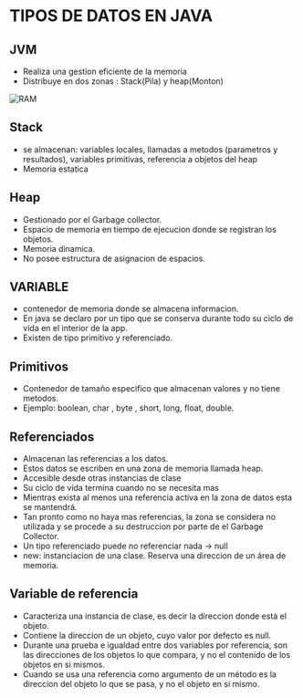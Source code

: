 # TIPOS DE DATOS EN JAVA

## JVM
* Realiza una gestion eficiente de la memoria 
* Distribuye en dos zonas : Stack(Pila) y heap(Monton)

![RAM](/modelo/ram.jpeg "RAM") 

## Stack
* se almacenan: variables locales, llamadas a metodos (parametros y resultados), variables primitivas, referencia a objetos del heap 
* Memoria estatica
## Heap
* Gestionado por el Garbage collector.
* Espacio de memoria en tiempo de ejecucion donde se registran los objetos.
* Memoria dinamica.
* No posee estructura de asignacion de espacios.

## VARIABLE
* contenedor de memoria donde se almacena informacion.
* En java se declaro por un tipo que se conserva durante todo su ciclo de vida en el interior de la app.
* Existen de tipo primitivo y referenciado.

## Primitivos 
* Contenedor de tamaño especifico que almacenan valores y no tiene metodos.
* Ejemplo: boolean, char , byte , short, long, float, double.

## Referenciados
* Almacenan las referencias a los datos.
* Estos datos se escriben en una zona de memoria llamada heap.
* Accesible desde otras instancias de clase
* Su ciclo de vida termina cuando no se necesita mas
* Mientras exista al menos una referencia activa en la zona de datos esta se mantendrá.
* Tan pronto como no haya mas referencias, la zona se considera no utilizada y se procede a su destruccion por parte de el Garbage Collector.
* Un tipo referenciado puede no referenciar nada -> null
* new: instanciacion de una clase. Reserva una direccion de un área de memoria.

## Variable de referencia
* Caracteriza una instancia de clase, es decir la direccion donde está el objeto.
* Contiene la direccion de un objeto, cuyo valor por defecto es null.
* Durante una prueba e igualdad entre dos variables por referencia, son las direcciones de los objetos lo que compara, y no el contenido de los objetos en si mismos.
* Cuando se usa una referencia como argumento de un método es la direccion del objeto lo que se pasa, y no el objeto en si mismo.


